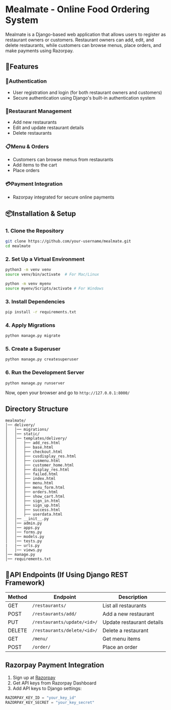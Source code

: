 # Mealmate - Online Food Ordering System

Mealmate is a Django-based web application that allows users to register as restaurant owners or customers. Restaurant owners can add, edit, and delete restaurants, while customers can browse menus, place orders, and make payments using Razorpay.

## 🚀Features

### 🔐**Authentication**
- User registration and login (for both restaurant owners and customers)
- Secure authentication using Django's built-in authentication system

### 🏪**Restaurant Management**
- Add new restaurants
- Edit and update restaurant details
- Delete restaurants

### 📋**Menu & Orders**
- Customers can browse menus from restaurants
- Add items to the cart
- Place orders

### 💳**Payment Integration**
- Razorpay integrated for secure online payments

## 📦Installation & Setup

### **1. Clone the Repository**
```sh
git clone https://github.com/your-username/mealmate.git
cd mealmate
```

### **2. Set Up a Virtual Environment**
```sh
python3 -m venv venv
source venv/bin/activate  # For Mac/Linux

python -m venv myenv
source myenv/Scripts/activate # For Windows
```

### **3. Install Dependencies**
```sh
pip install -r requirements.txt
```

### **4. Apply Migrations**
```sh
python manage.py migrate
```

### **5. Create a Superuser**
```sh
python manage.py createsuperuser
```

### **6. Run the Development Server**
```sh
python manage.py runserver
```

Now, open your browser and go to `http://127.0.0.1:8000/`

## Directory Structure
```
mealmate/
│── delivery/
│   │── migrations/
│   │── static/
│   │── templates/delivery/
│   │   ├── add_res.html
│   │   ├── base.html
│   │   ├── checkout.html
│   │   ├── cusdisplay_res.html
│   │   ├── cusmenu.html
│   │   ├── customer_home.html
│   │   ├── display_res.html
│   │   ├── failed.html
│   │   ├── index.html
│   │   ├── menu.html
│   │   ├── menu_form.html
│   │   ├── orders.html
│   │   ├── show_cart.html
│   │   ├── sign_in.html
│   │   ├── sign_up.html
│   │   ├── success.html
│   │   ├── userdata.html
│   │── __init__.py
│   │── admin.py
│   │── apps.py
│   │── forms.py
│   │── models.py
│   │── tests.py
|   |── urls.py
│   │── views.py
│── manage.py
│── requirements.txt
```

## 🔌API Endpoints (If Using Django REST Framework)
| Method | Endpoint | Description |
|--------|----------------|--------------------------------|
| GET | `/restaurants/` | List all restaurants |
| POST | `/restaurants/add/` | Add a new restaurant |
| PUT | `/restaurants/update/<id>/` | Update restaurant details |
| DELETE | `/restaurants/delete/<id>/` | Delete a restaurant |
| GET | `/menu/` | Get menu items |
| POST | `/order/` | Place an order |

## Razorpay Payment Integration
1. Sign up at [Razorpay](https://razorpay.com/)
2. Get API keys from Razorpay Dashboard
3. Add API keys to Django settings:
```python
RAZORPAY_KEY_ID = "your_key_id"
RAZORPAY_KEY_SECRET = "your_key_secret"
```
